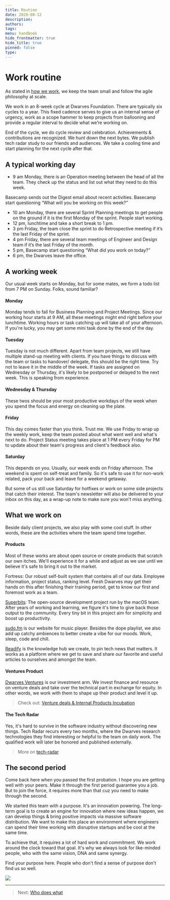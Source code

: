 ```yaml
---
title: Routine
date: 2020-08-12
description: 
authors: 
tags: 
menu: handbook
hide_frontmatter: true
hide_title: true
pinned: false
type:
---
```

# Work routine
As stated in [how we work](how-we-work.md), we keep the team small and follow the agile philosophy at scale.

We work in an 8-week cycle at Dwarves Foundation. There are typically six cycles to a year. This fixed cadence serves to give us an internal sense of urgency, work as a scope hammer to keep projects from ballooning and provide a regular interval to decide what we’re working on.

End of the cycle, we do cycle review and celebration. Achievements & contributions are recognized. We hunt down the next bytes. We publish tech radar study to our friends and audiences. We take a cooling time and start planning for the next cycle after that.

## A typical working day
- 9 am Monday, there is an Operation meeting between the head of all the team. They check up the status and list out what they need to do this week.

Basecamp sends out the Digest email about recent activities.
Basecamp start questioning “What will you be working on this week?”

- 10 am Monday, there are several Sprint Planning meetings to get people on the ground if it is the first Monday of the sprint. People start working.
- 12 pm, lunchtime and take a short break to 1 pm.
- 3 pm Friday, the team close the sprint to do Retrospective meeting if it’s the last Friday of the sprint.
- 4 pm Friday, there are several team meetings of Engineer and Design team if it’s the last Friday of the month.
- 5 pm, Basecamp start questioning “What did you work on today?”
- 6 pm, the Dwarves leave the office.

## A working week
Our usual week starts on Monday, but for some mates, we form a todo list from 7 PM on Sunday. Folks, sound familiar?

#### Monday
Monday tends to fall for Business Planning and Project Meetings. Since our working hour starts at 9 AM, all these meetings might end right before your lunchtime. Working hours or task catching up will take all of your afternoon. If you're lucky, you may get some mini task done by the end of the day.

#### Tuesday
Tuesday is not much different. Apart from team projects, we still have multiple stand-up meeting with clients. If you have things to discuss with the team or tasks to handover/ delegate, this should be the right time. Try not to leave it in the middle of the week. If tasks are assigned on Wednesday or Thursday, it's likely to be postponed or delayed to the next week. This is speaking from experience.

#### Wednesday & Thursday
These twos should be your most productive workdays of the week when you spend the focus and energy on cleaning up the plate.

#### Friday
This day comes faster than you think. Trust me. We use Friday to wrap up the weekly work, keep the team posted about what went well and what's next to do. Project Status meeting takes place at 1 PM every Friday for PM to update about their team's progress and client's feedback also.

#### Saturday
This depends on you. Usually, our week ends on Friday afternoon. The weekend is spent on self-treat and family. So it's safe to use it for non-work related, pack your back and leave for a weekend getaway.

But some of us still use Saturday for hotfixes or work on some side projects that catch their interest. The team's newsletter will also be delivered to your inbox on this day, as a wrap-up note to make sure you won't miss anything.

## What we work on
Beside daily client projects, we also play with some cool stuff. In other words, these are the activities where the team spend time together.

#### Products
Most of these works are about open source or create products that scratch our own itches. We'll experience it for a while and adjust as we use until we believe it's safe to bring it out to the market.

Fortress: Our robust self-built system that contains all of our data. Employee information, project status, ranking level. Fresh Dwarves may get their hands on this after finishing their training period, get to know our first and foremost work as a team.

[Superbits](superbits.co): The open-source development project run by the macOS team. After years of working and learning, we figure it's time to give back those output to the community. Every tiny bit in this project aim for simplicity and boost up productivity.

[sudo.fm](sudo.fm) is our website for music player. Besides the dope playlist, we also add up catchy ambiences to better create a vibe for our moods. Work, sleep, code and chill.

[Readify](readify.app) is the knowledge hub we create, to pin tech news that matters. It works as a platform where we get to save and share our favorite and useful articles to ourselves and amongst the team.

#### Ventures Product
[Dwarves Ventures](dwarves.ventures) is our investment arm. We invest finance and resource on venture deals and take over the technical part in exchange for equity. In other words, we work with them to shape up their product and level it up.

> Check out: [Venture deals & Internal Products Incubation](https://3.basecamp.com/4108948/buckets/9403032/messages/2809224784)

#### The Tech Radar
Yes, it's hard to survive in the software industry without discovering new things. Tech Radar recurs every two months, where the Dwarves research technologies they find interesting or helpful to the team on daily work. The qualified work will later be honored and published externally.

> More on [tech-radar](learning/tech-radar.md)

## The second period
Come back here when you passed the first probation. I hope you are getting well with your peers. Make it through the first period guarantee you a job. But to join the force, it requires more than that cuz you need to make through the second.

We started this team with a purpose. It's an innovation powering. The long-term goal is to create an engine for innovation where new ideas happen, we can develop things & bring positive impacts via massive software distribution. We want to make this place an environment where engineers can spend their time working with disruptive startups and be cool at the same time.

To achieve that, it requires a lot of hard work and commitment. We work around the clock toward that goal. It's why we always look for like-minded people, who with the same vision, DNA and same synergy.

Find your purpose here.
People who don't find a sense of purpose don't find us so well.

![](https://imgs.xkcd.com/comics/napoleon.png)

---

> Next: [Who does what](who-does-what.md)
